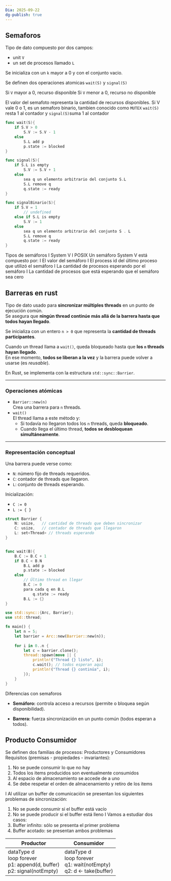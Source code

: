 ```yaml
---
Dia: 2025-09-22
dg-publish: true
---
```

## Semaforos
Tipo de dato compuesto por dos campos:
- unit `V`
- un set de procesos llamado `L`

Se inicializa con un  `k` mayor a 0 y con el conjunto vacio. 

Se definen dos operaciones atomicas
`wait(S)` y `signal(S)`

Si `V` mayor a 0, recurso disponible 
Si `V` menor a 0, recurso no disponible

El valor del semafoto representa la cantidad de recursos disponibles. Si V vale 0 o 1, es un semaforo binario, tambien conocido como `MUTEX`
`wait(S)` resta 1 al contador y `signal(S)`suma 1 al contador


```go
func wait(S){
	if S.V > 0
		S.V := S.V - 1
	else
		S.L add p
		p.state := blocked
}

func signal(S){
	if S.L is empty
		S.V := S.V + 1
	else
		sea q un elemento arbitrario del conjunto S.L
		S.L remove q
		q.state := ready
}

func signalBinario(S){
	if S.V = 1
		// undefined
	else if S.L is empty
		S.V := 1
	else
		sea q un elemento arbitrario del conjunto S . L
		S.L remove q
		q.state := ready
}
```


Tipos de semáforos
I System V
I POSIX
Un semáforo System V está compuesto por:
I El valor del semáforo
I El process id del último proceso que utilizó el semáforo
I La cantidad de procesos esperando por el semáforo
I La cantidad de procesos que está esperando que el semáforo
sea cero



## Barreras en rust 
Tipo de dato usado para **sincronizar múltiples threads** en un punto de ejecución común.  
Se asegura que **ningún thread continúe más allá de la barrera hasta que todos hayan llegado**.

Se inicializa con un entero `n > 0` que representa la **cantidad de threads participantes**.  

Cuando un thread llama a `wait()`, queda bloqueado hasta que **los `n` threads hayan llegado**.  
En ese momento, **todos se liberan a la vez** y la barrera puede volver a usarse (es *reusable*).

En Rust, se implementa con la estructura `std::sync::Barrier`.

---

### Operaciones atómicas
- `Barrier::new(n)`  
  Crea una barrera para `n` threads.
- `wait()`  
  El thread llama a este método y:
  - Si todavía no llegaron todos los `n` threads, queda **bloqueado**.  
  - Cuando llega el último thread, **todos se desbloquean simultáneamente**.

---

### Representación conceptual
Una barrera puede verse como:
- `N`: número fijo de threads requeridos.  
- `C`: contador de threads que llegaron.  
- `L`: conjunto de threads esperando.

Inicialización:
- `C := 0`
- `L := { }`

```go
struct Barrier {
    N: usize,   // cantidad de threads que deben sincronizar
    C: usize,   // contador de threads que llegaron
    L: set<Thread> // threads esperando
}


func wait(B){
    B.C := B.C + 1
    if B.C < B.N
        B.L add p
        p.state := blocked
    else
        // Último thread en llegar
        B.C := 0
        para cada q en B.L
            q.state := ready
        B.L := {}
}

```

```rust
use std::sync::{Arc, Barrier};
use std::thread;

fn main() {
    let n = 5;
    let barrier = Arc::new(Barrier::new(n));
    
    for i in 0..n {
        let c = barrier.clone();
        thread::spawn(move || {
            println!("Thread {} listo", i);
            c.wait(); // todos esperan aquí
            println!("Thread {} continúa", i);
        });
    }
}

```
Diferencias con semaforos
- **Semáforo:** controla acceso a recursos (permite o bloquea según disponibilidad).
    
- **Barrera:** fuerza sincronización en un punto común (todos esperan a todos).

## Producto Consumidor

Se definen dos familias de procesos: Productores y Consumidores 
Requisitos (premisas - propiedades - invariantes):
1. No se puede consumir lo que no hay
2. Todos los items producidos son eventualmente consumidos
3. Al espacio de almacenamiento se accede de a uno
4. Se debe respetar el orden de almacenamiento y retiro de los items

I Al utilizar un buffer de comunicación se presentan los
siguientes problemas de sincronización:
1. No se puede consumir si el buffer está vacío
2. No se puede producir si el buffer está lleno
I Vamos a estudiar dos casos:
3. Buffer infinito: sólo se presenta el primer problema
4. Buffer acotado: se presentan ambos problemas

| Productor                                                                       | Consumidor                                                                |
| ------------------------------------------------------------------------------- | ------------------------------------------------------------------------- |
| dataType d<br>loop forever<br>p1: append(d, buffer)<br>p2: signal(notEmpty)<br> | dataType d<br>loop forever<br>q1: wait(notEmpty)<br>q2: d <- take(buffer) |
